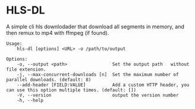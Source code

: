 HLS-DL 
===============
A simple cli hls downlodader that
download all segments in memory, and then remux to mp4 with ffmpeg (if found).

    Usage:
        hls-dl [options] <URL> -o /path/to/output

    Options:  
        -o, --output <path>                 Set the output path   without file extension.
        -j, --max-concurrent-downloads [n]  Set the maximum number of parallel downloads. (default: 8)
        --add-header [FIELD:VALUE]          Add a custom HTTP header, you can use this option multiple times. (default: [])
        -V, --version                       output the version number
        -h, --help



